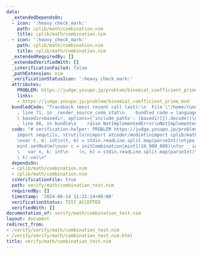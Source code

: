 ```yaml
---
data:
  _extendedDependsOn:
  - icon: ':heavy_check_mark:'
    path: cplib/math/combination.nim
    title: cplib/math/combination.nim
  - icon: ':heavy_check_mark:'
    path: cplib/math/combination.nim
    title: cplib/math/combination.nim
  _extendedRequiredBy: []
  _extendedVerifiedWith: []
  _isVerificationFailed: false
  _pathExtension: nim
  _verificationStatusIcon: ':heavy_check_mark:'
  attributes:
    PROBLEM: https://judge.yosupo.jp/problem/binomial_coefficient_prime_mod
    links:
    - https://judge.yosupo.jp/problem/binomial_coefficient_prime_mod
  bundledCode: "Traceback (most recent call last):\n  File \"/home/runner/.local/lib/python3.10/site-packages/onlinejudge_verify/documentation/build.py\"\
    , line 71, in _render_source_code_stat\n    bundled_code = language.bundle(stat.path,\
    \ basedir=basedir, options={'include_paths': [basedir]}).decode()\n  File \"/home/runner/.local/lib/python3.10/site-packages/onlinejudge_verify/languages/nim.py\"\
    , line 86, in bundle\n    raise NotImplementedError\nNotImplementedError\n"
  code: "# verification-helper: PROBLEM https://judge.yosupo.jp/problem/binomial_coefficient_prime_mod\n\
    import sequtils, strutils\nimport atcoder/modint\nimport cplib/math/combination\n\
    \nvar t, m: int\n(t, m) = stdin.readLine.split.map(parseInt)\ntype mint = modint\n\
    mint.setMod(m)\nvar c = initCombination[mint](10_000_000)\nfor _ in 0..<t:\n \
    \   var n, k: int\n    (n, k) = stdin.readLine.split.map(parseInt)\n    echo c.ncr(n,\
    \ k).val\n"
  dependsOn:
  - cplib/math/combination.nim
  - cplib/math/combination.nim
  isVerificationFile: true
  path: verify/math/combination_test.nim
  requiredBy: []
  timestamp: '2024-06-14 11:21:14+09:00'
  verificationStatus: TEST_ACCEPTED
  verifiedWith: []
documentation_of: verify/math/combination_test.nim
layout: document
redirect_from:
- /verify/verify/math/combination_test.nim
- /verify/verify/math/combination_test.nim.html
title: verify/math/combination_test.nim
---
```

